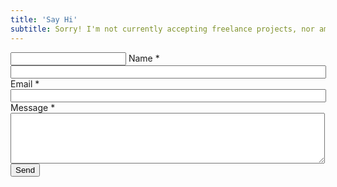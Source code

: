 ```yaml
---
title: 'Say Hi'
subtitle: Sorry! I'm not currently accepting freelance projects, nor am I looking for a new gig. (Unless you're Beyoncé)
---
```


<form enctype="multipart/form-data" method="post" accept-charset="UTF-8" data-netlify="true" action="/thank-you/">
	<input class="hidden" name="hpfield">
	<label for="edit-submitted-name">Name <span class="form-required" title="This field is required.">*</span></label>
	<input required="required" type="text" id="edit-submitted-name" name="submitted[name]" value="" size="60" maxlength="128" class="form-text required">
	<label for="edit-submitted-email">Email <span class="form-required" title="This field is required.">*</span></label>
	<input required="required" class="email form-text form-email required" type="email" id="edit-submitted-email" name="submitted[email]" size="60">
	<label for="edit-submitted-message">Message <span class="form-required" title="This field is required.">*</span></label>
	<textarea required="required" id="edit-submitted-message" name="submitted[message]" cols="60" rows="5" class="form-textarea required"></textarea>
	<button id="say-hi" class="special-button" type="submit">Send</button>
</form>
